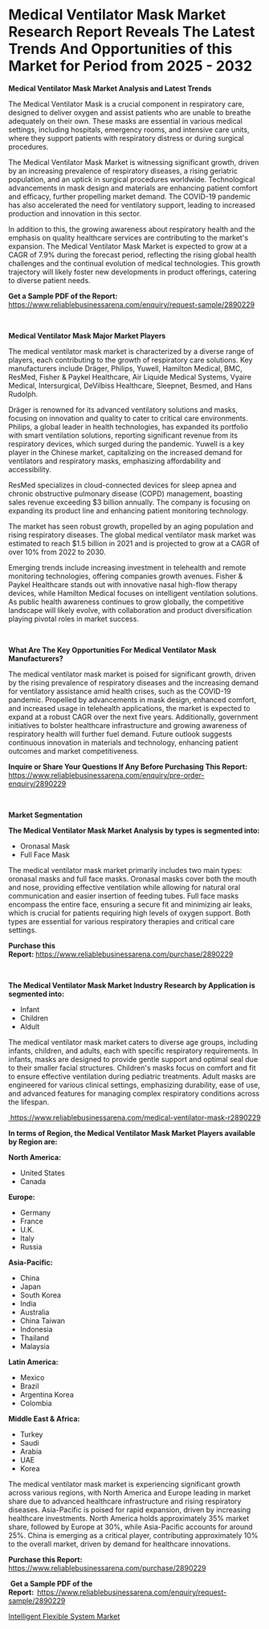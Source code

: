 <p><h1>Medical Ventilator Mask Market Research Report Reveals The Latest Trends And Opportunities of this Market for Period from 2025 - 2032</h1></p><p><strong>Medical Ventilator Mask Market Analysis and Latest Trends</strong></p>
<p><p>The Medical Ventilator Mask is a crucial component in respiratory care, designed to deliver oxygen and assist patients who are unable to breathe adequately on their own. These masks are essential in various medical settings, including hospitals, emergency rooms, and intensive care units, where they support patients with respiratory distress or during surgical procedures.</p><p>The Medical Ventilator Mask Market is witnessing significant growth, driven by an increasing prevalence of respiratory diseases, a rising geriatric population, and an uptick in surgical procedures worldwide. Technological advancements in mask design and materials are enhancing patient comfort and efficacy, further propelling market demand. The COVID-19 pandemic has also accelerated the need for ventilatory support, leading to increased production and innovation in this sector.</p><p>In addition to this, the growing awareness about respiratory health and the emphasis on quality healthcare services are contributing to the market's expansion. The Medical Ventilator Mask Market is expected to grow at a CAGR of 7.9% during the forecast period, reflecting the rising global health challenges and the continual evolution of medical technologies. This growth trajectory will likely foster new developments in product offerings, catering to diverse patient needs.</p></p>
<p><strong>Get a Sample PDF of the Report:&nbsp;</strong> <a href="https://www.reliablebusinessarena.com/enquiry/request-sample/2890229?utm_campaign=3168&utm_medium=2&utm_source=Github&utm_content=ia&utm_term=14032025&utm_id=medical-ventilator-mask">https://www.reliablebusinessarena.com/enquiry/request-sample/2890229</a></p>
<p>&nbsp;</p>
<p><strong>Medical Ventilator Mask Major Market Players</strong></p>
<p><p>The medical ventilator mask market is characterized by a diverse range of players, each contributing to the growth of respiratory care solutions. Key manufacturers include Dräger, Philips, Yuwell, Hamilton Medical, BMC, ResMed, Fisher & Paykel Healthcare, Air Liquide Medical Systems, Vyaire Medical, Intersurgical, DeVilbiss Healthcare, Sleepnet, Besmed, and Hans Rudolph.</p><p>Dräger is renowned for its advanced ventilatory solutions and masks, focusing on innovation and quality to cater to critical care environments. Philips, a global leader in health technologies, has expanded its portfolio with smart ventilation solutions, reporting significant revenue from its respiratory devices, which surged during the pandemic. Yuwell is a key player in the Chinese market, capitalizing on the increased demand for ventilators and respiratory masks, emphasizing affordability and accessibility. </p><p>ResMed specializes in cloud-connected devices for sleep apnea and chronic obstructive pulmonary disease (COPD) management, boasting sales revenue exceeding $3 billion annually. The company is focusing on expanding its product line and enhancing patient monitoring technology.</p><p>The market has seen robust growth, propelled by an aging population and rising respiratory diseases. The global medical ventilator mask market was estimated to reach $1.5 billion in 2021 and is projected to grow at a CAGR of over 10% from 2022 to 2030. </p><p>Emerging trends include increasing investment in telehealth and remote monitoring technologies, offering companies growth avenues. Fisher & Paykel Healthcare stands out with innovative nasal high-flow therapy devices, while Hamilton Medical focuses on intelligent ventilation solutions. As public health awareness continues to grow globally, the competitive landscape will likely evolve, with collaboration and product diversification playing pivotal roles in market success.</p></p>
<p>&nbsp;</p>
<p><strong>What Are The Key Opportunities For Medical Ventilator Mask Manufacturers?</strong></p>
<p><p>The medical ventilator mask market is poised for significant growth, driven by the rising prevalence of respiratory diseases and the increasing demand for ventilatory assistance amid health crises, such as the COVID-19 pandemic. Propelled by advancements in mask design, enhanced comfort, and increased usage in telehealth applications, the market is expected to expand at a robust CAGR over the next five years. Additionally, government initiatives to bolster healthcare infrastructure and growing awareness of respiratory health will further fuel demand. Future outlook suggests continuous innovation in materials and technology, enhancing patient outcomes and market competitiveness.</p></p>
<p><strong>Inquire or Share Your Questions If Any Before Purchasing This Report:</strong> <a href="https://www.reliablebusinessarena.com/enquiry/pre-order-enquiry/2890229?utm_campaign=3168&utm_medium=2&utm_source=Github&utm_content=ia&utm_term=14032025&utm_id=medical-ventilator-mask">https://www.reliablebusinessarena.com/enquiry/pre-order-enquiry/2890229</a></p>
<p>&nbsp;</p>
<p><strong>Market Segmentation</strong></p>
<p><strong>The Medical Ventilator Mask Market Analysis by types is segmented into:</strong></p>
<p><ul><li>Oronasal Mask</li><li>Full Face Mask</li></ul></p>
<p><p>The medical ventilator mask market primarily includes two main types: oronasal masks and full face masks. Oronasal masks cover both the mouth and nose, providing effective ventilation while allowing for natural oral communication and easier insertion of feeding tubes. Full face masks encompass the entire face, ensuring a secure fit and minimizing air leaks, which is crucial for patients requiring high levels of oxygen support. Both types are essential for various respiratory therapies and critical care settings.</p></p>
<p><strong>Purchase this Report:&nbsp;</strong><a href="https://www.reliablebusinessarena.com/purchase/2890229?utm_campaign=3168&utm_medium=2&utm_source=Github&utm_content=ia&utm_term=14032025&utm_id=medical-ventilator-mask">https://www.reliablebusinessarena.com/purchase/2890229</a></p>
<p>&nbsp;</p>
<p><strong>The Medical Ventilator Mask Market Industry Research by Application is segmented into:</strong></p>
<p><ul><li>Infant</li><li>Children</li><li>Aldult</li></ul></p>
<p><p>The medical ventilator mask market caters to diverse age groups, including infants, children, and adults, each with specific respiratory requirements. In infants, masks are designed to provide gentle support and optimal seal due to their smaller facial structures. Children's masks focus on comfort and fit to ensure effective ventilation during pediatric treatments. Adult masks are engineered for various clinical settings, emphasizing durability, ease of use, and advanced features for managing complex respiratory conditions across the lifespan.</p></p>
<p><a href="https://www.reliablebusinessarena.com/medical-ventilator-mask-r2890229?utm_campaign=3168&utm_medium=2&utm_source=Github&utm_content=ia&utm_term=14032025&utm_id=medical-ventilator-mask">&nbsp;https://www.reliablebusinessarena.com/medical-ventilator-mask-r2890229</a></p>
<p><strong>In terms of Region, the Medical Ventilator Mask Market Players available by Region are:</strong></p>
<p>
    <p> <strong> North America: </strong>
        <ul>
            <li>United States</li>
            <li>Canada</li>
        </ul>
        </p> 
    <p> <strong> Europe: </strong>
        <ul>
            <li>Germany</li>
            <li>France</li>
            <li>U.K.</li>
            <li>Italy</li>
            <li>Russia</li>
        </ul>
        </p> 
    <p> <strong> Asia-Pacific: </strong>
        <ul>
            <li>China</li>
            <li>Japan</li>
            <li>South Korea</li>
            <li>India</li>
            <li>Australia</li>
            <li>China Taiwan</li>
            <li>Indonesia</li>
            <li>Thailand</li>
            <li>Malaysia</li>
        </ul>
        </p> 
    <p> <strong> Latin America: </strong>
        <ul>
            <li>Mexico</li>
            <li>Brazil</li>
            <li>Argentina Korea</li>
            <li>Colombia</li>
        </ul>
        </p> 
    <p> <strong> Middle East & Africa: </strong>
        <ul>
            <li>Turkey</li>
            <li>Saudi</li>
            <li>Arabia</li>
            <li>UAE</li>
            <li>Korea</li>
        </ul>
    </p>
    </p>
<p><p>The medical ventilator mask market is experiencing significant growth across various regions, with North America and Europe leading in market share due to advanced healthcare infrastructure and rising respiratory diseases. Asia-Pacific is poised for rapid expansion, driven by increasing healthcare investments. North America holds approximately 35% market share, followed by Europe at 30%, while Asia-Pacific accounts for around 25%. China is emerging as a critical player, contributing approximately 10% to the overall market, driven by demand for healthcare innovations.</p></p>
<p><strong>Purchase this Report: </strong><a href="https://www.reliablebusinessarena.com/purchase/2890229?utm_campaign=3168&utm_medium=2&utm_source=Github&utm_content=ia&utm_term=14032025&utm_id=medical-ventilator-mask">https://www.reliablebusinessarena.com/purchase/2890229</a></p>
<p>&nbsp;<strong>Get a Sample PDF of the Report:&nbsp;&nbsp;</strong><a href="https://www.reliablebusinessarena.com/enquiry/request-sample/2890229?utm_campaign=3168&utm_medium=2&utm_source=Github&utm_content=ia&utm_term=14032025&utm_id=medical-ventilator-mask">https://www.reliablebusinessarena.com/enquiry/request-sample/2890229</a></p>
<p><strong></strong></p>
<p><p><a href="https://github.com/salodipura00/Market-Research-Report-List-1/blob/main/intelligent-flexible-system-market.md?utm_campaign=3168&utm_medium=2&utm_source=Github&utm_content=ia&utm_term=14032025&utm_id=medical-ventilator-mask">Intelligent Flexible System Market</a></p></p>